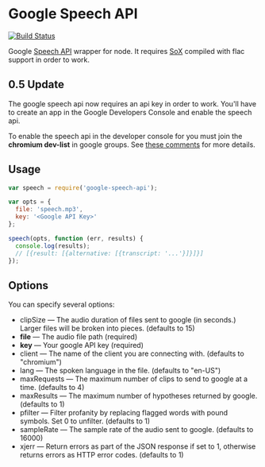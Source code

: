 Google Speech API
=================

[![Build Status](https://travis-ci.org/psirenny/node-google-speech-api.png?branch=master)](https://travis-ci.org/psirenny/node-google-speech-api)

Google [Speech API](https://gist.github.com/alotaiba/1730160) wrapper for node.
It requires [SoX](http://sox.sourceforge.net) compiled with flac support in order to work.

0.5 Update
----------

The google speech api now requires an api key in order to work.
You'll have to create an app in the Google Developers Console and enable the speech api.  

To enable the speech api in the developer console for you must join the **chromium dev-list** in google groups.
See [these comments](http://mikepultz.com/2013/07/google-speech-api-full-duplex-php-version) for more details.

Usage
-----

```javascript
var speech = require('google-speech-api');

var opts = {
  file: 'speech.mp3',
  key: '<Google API Key>'
};

speech(opts, function (err, results) {
  console.log(results);
  // [{result: [{alternative: [{transcript: '...'}]}]}]
});
```

Options
-------

You can specify several options:
* clipSize — The audio duration of files sent to google (in seconds.) Larger files will be broken into pieces. (defaults to 15)
* **file** — The audio file path (required)
* **key** — Your google API key (required)
* client — The name of the client you are connecting with. (defaults to "chromium")
* lang — The spoken language in the file. (defaults to "en-US")
* maxRequests — The maximum number of clips to send to google at a time. (defaults to 4)
* maxResults — The maximum number of hypotheses returned by google. (defaults to 1)
* pfilter — Filter profanity by replacing flagged words with pound symbols. Set 0 to unfilter. (defaults to 1)
* sampleRate — The sample rate of the audio sent to google. (defaults to 16000)
* xjerr — Return errors as part of the JSON response if set to 1, otherwise returns errors as HTTP error codes. (defaults to 1)
